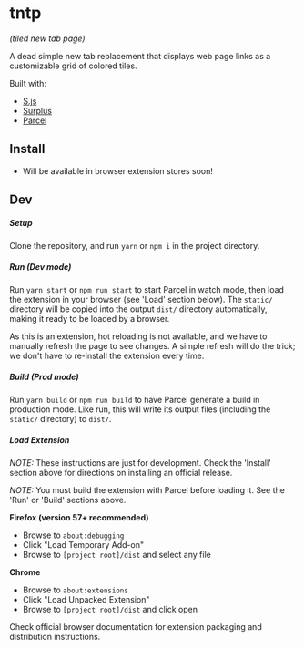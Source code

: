 # tntp
*(tiled new tab page)*

A dead simple new tab replacement that displays web page links as a customizable grid of colored tiles.

Built with:
- [S.js](https://github.com/adamhaile/S)
- [Surplus](https://github.com/adamhaile/Surplus)
- [Parcel](https://parceljs.org/)

## Install

- Will be available in browser extension stores soon!

## Dev

##### Setup
Clone the repository, and run `yarn` or `npm i` in the project directory.

##### Run (Dev mode)

Run `yarn start` or `npm run start` to start Parcel in watch mode, then load the extension in your browser (see 'Load' section below). The `static/` directory will be copied into the output `dist/` directory automatically, making it ready to be loaded by a browser.

As this is an extension, hot reloading is not available, and we have to manually refresh the page to see changes. A simple refresh will do the trick; we don't have to re-install the extension every time.

##### Build (Prod mode)

Run `yarn build` or `npm run build` to have Parcel generate a build in production mode. Like run, this will write its output files (including the `static/` directory) to `dist/`.

##### Load Extension

*NOTE:* These instructions are just for development. Check the 'Install' section above for directions on installing an official release.

*NOTE:* You must build the extension with Parcel before loading it. See the 'Run' or 'Build' sections above.

**Firefox (version 57+ recommended)**

- Browse to `about:debugging`
- Click "Load Temporary Add-on"
- Browse to `[project root]/dist` and select any file

**Chrome**
- Browse to `about:extensions`
- Click "Load Unpacked Extension"
- Browse to `[project root]/dist` and click open


Check official browser documentation for extension packaging and distribution instructions.
